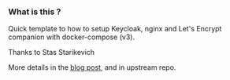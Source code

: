 
### What is this ?
Quick template to how to setup Keycloak, nginx and Let's Encrypt companion with docker-compose (v3).

Thanks to Stas Starikevich

More details in the [blog post](https://stas.starikevich.com/posts/keycloak-on-docker-with-nginx-and-letsencrypt/), and in upstream repo.
